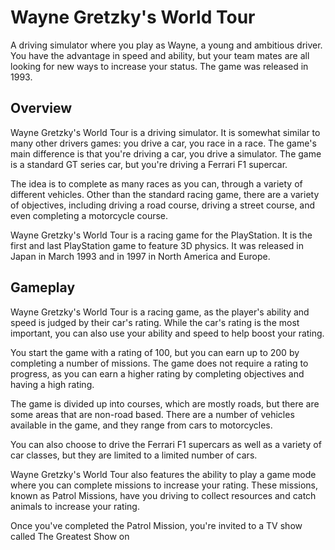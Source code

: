 # Wayne Gretzky's World Tour

A driving simulator where you play as Wayne, a young and ambitious driver. You have the advantage in speed and ability, but your team mates are all looking for new ways to increase your status. The game was released in 1993.

## Overview

Wayne Gretzky's World Tour is a driving simulator. It is somewhat similar to many other drivers games: you drive a car, you race in a race. The game's main difference is that you're driving a car, you drive a simulator. The game is a standard GT series car, but you're driving a Ferrari F1 supercar.

The idea is to complete as many races as you can, through a variety of different vehicles. Other than the standard racing game, there are a variety of objectives, including driving a road course, driving a street course, and even completing a motorcycle course.

Wayne Gretzky's World Tour is a racing game for the PlayStation. It is the first and last PlayStation game to feature 3D physics. It was released in Japan in March 1993 and in 1997 in North America and Europe.

## Gameplay

Wayne Gretzky's World Tour is a racing game, as the player's ability and speed is judged by their car's rating. While the car's rating is the most important, you can also use your ability and speed to help boost your rating.

You start the game with a rating of 100, but you can earn up to 200 by completing a number of missions. The game does not require a rating to progress, as you can earn a higher rating by completing objectives and having a high rating.

The game is divided up into courses, which are mostly roads, but there are some areas that are non-road based. There are a number of vehicles available in the game, and they range from cars to motorcycles.

You can also choose to drive the Ferrari F1 supercars as well as a variety of car classes, but they are limited to a limited number of cars.

Wayne Gretzky's World Tour also features the ability to play a game mode where you can complete missions to increase your rating. These missions, known as Patrol Missions, have you driving to collect resources and catch animals to increase your rating.

Once you've completed the Patrol Mission, you're invited to a TV show called The Greatest Show on